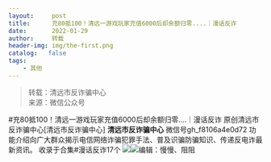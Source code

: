 ```yaml
---
layout:     post
title:      充80抵100！清远一游戏玩家充值6000后却余额归零....｜漫话反诈
date:       2022-01-29
author:     转载
header-img: img/the-first.png
catalog:   false
tags:
    - 其他
---
```


<blockquote><p>转载：清远市反诈骗中心<br>
来源：微信公众号</p></blockquote>

#充80抵100！清远一游戏玩家充值6000后却余额归零....｜漫话反诈
原创清远市反诈骗中心[清远市反诈骗中心]
**清远市反诈骗中心**
微信号gh_f8106a4e0d72
功能介绍向广大群众揭示电信网络诈骗犯罪手法、普及识骗防骗知识、传递反电诈最新资讯。
收录于合集#漫话反诈17个
![](https://mmbiz.qpic.cn/mmbiz_gif/3CxTSiafadcic5zyXUfbXLUClzlpaoknCpV4bErPg2kuuS97hoJJbNCtFOVZ9X0j5W26HDaregC5kibiaLGl8CPr9A/640)![](https://mmbiz.qpic.cn/mmbiz_png/evfMcCJCsmxzd88AVR14fHbRf6dJWPL28laDIhgvUlaM4hLLjgEg8IibVSicrbxMpE3gXqRD3yLQ4W3aGpMCdOiag/640)编辑：慢慢、阻阻
